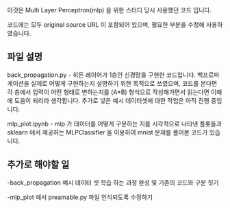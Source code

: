 이것은 Multi Layer Perceptron(mlp) 을 위한 스터디 당시 사용했던 코드 입니다.

코드에는 모두 original source URL 이 포함되어 있으며, 필요한 부분을 수정해 사용하였습니다.  



## 파일 설명

back_propagation.py - 히든 레이어가 1층인 신경망을 구현한 코드입니다. 백프로파게이션을 실제로 어떻게 구현하는지 설명하기 위한 목적으로 쓰였으며, 코드를 본다면 각 층에서 입력이 어떤 형태로 변하는지를 (A*B) 형식으로 작성해가면서 읽는다면 이해에 도움이 되리라 생각합니다. 추가로 넣은 예시 데이터셋에 대한 작업은 아직 진행 중입니다. 

mlp_plot.ipynb - mlp 가 데이터를 어떻게 구분하는 지를 시각적으로 나타낸 플롯들과 sklearn 에서 제공하는 MLPClassifier 을 이용하여  mnist 문제를 풀어본 코드가 있습니다. 





## 추가로 해야할 일

-back_propagation 예시 데이터 셋 학습 하는 과정 완성 및 기존의 코드와 구분 짓기

-mlp_plot 에서 preamable.py 파일 인식되도록 수정하기


